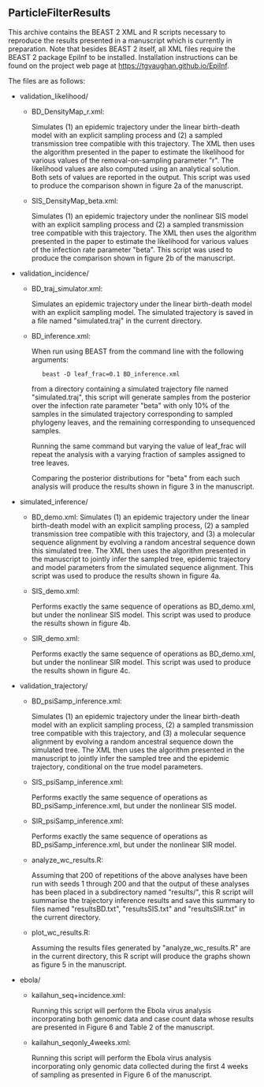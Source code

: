 ParticleFilterResults
---------------------

This archive contains the BEAST 2 XML and R scripts necessary to reproduce the
results presented in a manuscript which is currently in preparation.  Note that
besides BEAST 2 itself, all XML files require the BEAST 2 package EpiInf to be
installed.  Installation instructions can be found on the project web page at
https://tgvaughan.github.io/EpiInf.

The files are as follows:

- validation_likelihood/

    * BD_DensityMap_r.xml:

        Simulates (1) an epidemic trajectory under the linear birth-death model
        with an explicit sampling process and (2) a sampled transmission tree compatible
        with this trajectory.  The XML then uses the algorithm presented in the
        paper to estimate the likelihood for various values of the
        removal-on-sampling parameter "r".  The likelihood values are also computed
        using an analytical solution.  Both sets of values are reported in the output.
        This script was used to produce the comparison shown in figure 2a of the
        manuscript.


    * SIS_DensityMap_beta.xml:

        Simulates (1) an epidemic trajectory under the nonlinear SIS model
        with an explicit sampling process and (2) a sampled transmission tree compatible
        with this trajectory.  The XML then uses the algorithm presented in the
        paper to estimate the likelihood for various values of the
        infection rate parameter "beta".  This script was used to produce the comparison
        shown in figure 2b of the manuscript.

- validation_incidence/

    * BD_traj_simulator.xml:

        Simulates an epidemic trajectory under the linear birth-death model
        with an explicit sampling model.  The simulated trajectory is saved in a
        file named "simulated.traj" in the current directory.

    * BD_inference.xml:

        When run using BEAST from the command line with the following arguments:
        
             beast -D leaf_frac=0.1 BD_inference.xml
             
        from a directory containing a simulated trajectory file named "simulated.traj",
        this script will generate samples from the posterior over the infection rate
        parameter "beta" with only 10% of the samples in the simulated trajectory
        corresponding to sampled phylogeny leaves, and the remaining corresponding
        to unsequenced samples.

        Running the same command but varying the value of leaf_frac will repeat the
        analysis with a varying fraction of samples assigned to tree leaves.

        Comparing the posterior distributions for "beta" from each such analysis
        will produce the results shown in figure 3 in the manuscript.

- simulated_inference/

    * BD_demo.xml:
        Simulates (1) an epidemic trajectory under the linear birth-death model
        with an explicit sampling process, (2) a sampled transmission tree compatible
        with this trajectory, and (3) a molecular sequence alignment by evolving a
        random ancestral sequence down this simulated tree.  The XML then uses
        the algorithm presented in the manuscript to jointly infer the sampled tree,
        epidemic trajectory and model parameters from the simulated sequence alignment.
        This script was used to produce the results shown in figure 4a.
        
    * SIS_demo.xml:

        Performs exactly the same sequence of operations as BD_demo.xml, but under
        the nonlinear SIS model.  This script was used to produce the results shown
        in figure 4b.
        
    * SIR_demo.xml:

        Performs exactly the same sequence of operations as BD_demo.xml, but under
        the nonlinear SIR model. This script was used to produce the results shown
        in figure 4c.

- validation_trajectory/

    * BD_psiSamp_inference.xml:

        Simulates (1) an epidemic trajectory under the linear birth-death model
        with an explicit sampling process, (2) a sampled transmission tree compatible
        with this trajectory, and (3) a molecular sequence alignment by evolving a
        random ancestral sequence down the simulated tree.  The XML then uses the
        algorithm presented in the manuscript to jointly infer the sampled tree
        and the epidemic trajectory, conditional on the true model parameters.

    * SIS_psiSamp_inference.xml:

        Performs exactly the same sequence of operations as BD_psiSamp_inference.xml,
        but under the nonlinear SIS model.

    * SIR_psiSamp_inference.xml:

        Performs exactly the same sequence of operations as BD_psiSamp_inference.xml,
        but under the nonlinear SIR model.

    * analyze_wc_results.R:

        Assuming that 200 of repetitions of the above analyses have been run with
        seeds 1 through 200 and that the output of these analyses has been placed
        in a subdirectory named "results/", this R script will summarise the trajectory
        inference results and save this summary to files named "resultsBD.txt",
        "resultsSIS.txt" and "resultsSIR.txt" in the current directory.

    * plot_wc_results.R:

        Assuming the results files generated by "analyze_wc_results.R" are in the
        current directory, this R script will produce the graphs shown as figure 5
        in the manuscript.

- ebola/

    * kailahun_seq+incidence.xml:

        Running this script will perform the Ebola virus analysis incorporating
        both genomic data and case count data whose results are presented in
        Figure 6 and Table 2 of the manuscript.

    * kailahun_seqonly_4weeks.xml:

        Running this script will perform the Ebola virus analysis incorporating
        only genomic data collected during the first 4 weeks of sampling as
        presented in Figure 6 of the manuscript.
